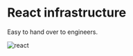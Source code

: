 # React infrastructure
Easy to hand over to engineers.

![react](https://c1.staticflickr.com/5/4454/37937573691_b2023edb98_h.jpg)